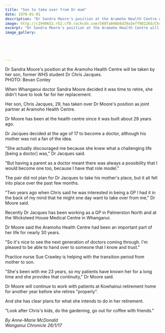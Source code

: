 ```yaml
---
title: "Son to take over from Dr mum"
date: 1970-01-01
description: "Dr Sandra Moore's position at the Aramoho Health Centre will be taken by her son, former WHS student Dr Chris Jacques, Wanganui Chronicle article on 26/1/17..."
image: http://c1940652.r52.cf0.rackcdn.com/588fa846b8d39a3eff00226d/Chris-Jacques-ex-now-doctor-in-WU-chron-26-Jan-2017.jpg
excerpt: "Dr Sandra Moore's position at the Aramoho Health Centre will be taken by her son, former WHS student Dr Chris Jacques."
image_gallery:
    
    
    
    
    
---
```


<p>Dr Sandra Moore's position at the Aramoho Health Centre will be taken by her son, former WHS student Dr Chris Jacques.<br />PHOTO: Bevan Conley&nbsp;</p>
<p>When Whanganui doctor Sandra Moore decided it was time to retire, she didn't have to look far for her replacement.</p>
<p>Her son, Chris Jacques, 29, has taken over Dr Moore's position as joint partner at Aramoho Health Centre.</p>
<p>Dr Moore has been at the health centre since it was built about 28 years ago.</p>
<p>Dr Jacques decided at the age of 17 to become a doctor, although his mother was not a fan of the idea.</p>
<p>"She actually discouraged me because she knew what a challenging life [being a doctor] was," Dr Jacques said.</p>
<p>"But having a parent as a doctor meant there was always a possibility that I would become one too, because I have that role model."</p>
<p>The pair did not plan for Dr Jacques to take his mother's place, but it all fell into place over the past few months.</p>
<p>"Two years ago when Chris said he was interested in being a GP I had it in the back of my mind that he might one day want to take over from me," Dr Moore said.</p>
<p>Recently Dr Jacques has been working as a GP in Palmerston North and at the Wicksteed House Medical Centre in Whanganui.</p>
<p>Dr Moore said the Aramoho Health Centre had been an important part of her life for nearly 30 years.</p>
<p>"So it's nice to see the next generation of doctors coming through. I'm pleased to be able to hand over to someone that I know and trust."</p>
<p>Practice nurse Sue Crawley is helping with the transition period from mother to son.</p>
<p>"She's been with me 23 years, so my patients have known her for a long time and she provides that continuity," Dr Moore said.</p>
<p>Dr Moore will continue to work with patients at Kowhainui retirement home for another year before she retires "properly".</p>
<p>And she has clear plans for what she intends to do in her retirement.</p>
<p>"Look after Chris's kids, do the gardening, go out for coffee with friends."</p>
<div class="detailsLarge articleEmailLink">
<p class="writtenBy"><em>By Anne-Marie McDonald</em><br /><em>Wanganui Chronicle 26/1/17</em></p>
</div>

